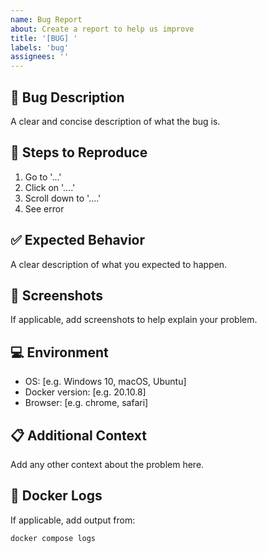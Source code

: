 ```yaml
---
name: Bug Report
about: Create a report to help us improve
title: '[BUG] '
labels: 'bug'
assignees: ''
---
```


## 🐛 Bug Description
A clear and concise description of what the bug is.

## 🔄 Steps to Reproduce
1. Go to '...'
2. Click on '....'
3. Scroll down to '....'
4. See error

## ✅ Expected Behavior
A clear description of what you expected to happen.

## 📸 Screenshots
If applicable, add screenshots to help explain your problem.

## 💻 Environment
- OS: [e.g. Windows 10, macOS, Ubuntu]
- Docker version: [e.g. 20.10.8]
- Browser: [e.g. chrome, safari]

## 📋 Additional Context
Add any other context about the problem here.

## 🔧 Docker Logs
If applicable, add output from:
```bash
docker compose logs
```
